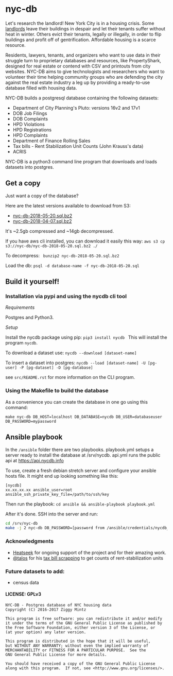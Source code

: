 # nyc-db

Let's research the landlord! New York City is in a housing crisis. Some [landlords](https://youtu.be/o1SzKHXz8tU) leave their buildings in despair and let their tenants suffer without heat in winter. Others evict their tenants, legally or illegally, in order to flip buildings and profit off of gentrification. Affordable housing is a scarce resource. 

Residents, lawyers, tenants, and organizers who want to use data in their struggle turn to proprietary databases and resources, like PropertyShark, designed for real estate or contend with CSV and printouts from city websites. NYC-DB aims to give technologists and researchers who want to volunteer their time helping community groups who are defending the city against the real estate industry a leg up by providing a ready-to-use database filled with housing data.

NYC-DB builds a postgresql database containing the following datasets:

- Department of City Planning's Pluto: versions 16v2 and 17v1
- DOB Job Filings
- DOB Complaints
- HPD Violations
- HPD Registrations
- HPD Complaints
- Department of Finance Rolling Sales
- Tax bills - Rent Stabilization Unit Counts (John Krauss's data)
- ACRIS

NYC-DB is a python3 command line program that downloads and loads datasets into postgres.

## Get a copy

Just want a copy of the database?

Here are the latest versions available to download from S3:

- [nyc-db-2018-05-20.sql.bz2](https://s3.amazonaws.com/nyc-db/nyc-db-2018-05-20.sql.bz2)
- [nyc-db-2018-04-07.sql.bz2](https://s3.amazonaws.com/nyc-db/nyc-db-2018-04-07.sql.bz2)


It's ~2.5gb compressed and ~14gb decompressed.

If you have aws cli installed, you can download it easily this way: ``` aws s3 cp s3://nyc-db/nyc-db-2018-05-20.sql.bz2 ./ ```

To decompress: ```  bunzip2 nyc-db-2018-05-20.sql.bz2 ```

Load the db: ``` psql -d database-name -f nyc-db-2018-05-20.sql ```

## Build it yourself!

###  Installation via pypi and using the nycdb cli tool

*Requirements*

Postgres and Python3. 

*Setup*

Install the nycdb package using pip: ```pip3 install nycdb ``` This will install the program ` nycdb `.

To download a dataset use: ``` nycdb --download [dataset-name] ```

To insert a dataset into postgres: ``` nycdb --load [dataset-name] -U [pg-user] -P [pg-dataset] -D [pg-database] ```

see ` src/README.rst ` for more information on the CLI program.

### Using the Makefile to build the database

As a convenience you can create the database in one go using this command:

```
make nyc-db DB_HOST=localhost DB_DATABASE=nycdb DB_USER=databaseuser DB_PASSWORD=mypassword
```

## Ansible playbook

In the ` /ansible ` folder there are two playbooks. playbook.yml setups a server ready to install the database at /srv/nycdb. api.yml runs the public api at https://api.nycdb.info

To use, create a fresh debian stretch server and configure your ansible hosts file. It might end up looking something like this:

```
[nycdb]
xx.xx.xx.xx ansible_user=root ansible_ssh_private_key_file=/path/to/ssh/key
```

Then run the playbook: ``` cd ansible && ansible-playbook playbook.yml ```

After it's done. SSH into the server and run:

``` bash
cd /srv/nyc-db
make -j 2 nyc-db DB_PASSWORD=[password from /ansible/credentials/nycdb_psql_pass]

```

### Acknowledgments

- [Heatseek](https://heatseek.org/) for ongoing support of the project and for their amazing work.
- [@talos](https://github.com/talos) for his [tax bill scrapping](https://github.com/talos/nyc-stabilization-unit-counts) to get counts of rent-stabilization units

### Future datasets to add:

- census data

#### LICENSE: GPLv3

```
NYC-DB - Postgres database of NYC housing data
Copyright (C) 2016-2017 Ziggy Mintz

This program is free software: you can redistribute it and/or modify
it under the terms of the GNU General Public License as published by
the Free Software Foundation, either version 3 of the License, or
(at your option) any later version.

This program is distributed in the hope that it will be useful,
but WITHOUT ANY WARRANTY; without even the implied warranty of
MERCHANTABILITY or FITNESS FOR A PARTICULAR PURPOSE.  See the
GNU General Public License for more details.

You should have received a copy of the GNU General Public License
along with this program.  If not, see <http://www.gnu.org/licenses/>.
```
